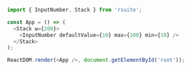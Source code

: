 <!--start-code-->

```js
import { InputNumber, Stack } from 'rsuite';

const App = () => (
  <Stack w={200}>
    <InputNumber defaultValue={10} max={100} min={10} />
  </Stack>
);

ReactDOM.render(<App />, document.getElementById('root'));
```

<!--end-code-->
